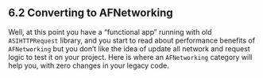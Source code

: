 ## 6.2 Converting to AFNetworking  
  
Well, at this point you have a “functional app” running with old `ASIHTTPRequest` library, and you start to read about performance benefits of `AFNetworking` but you don’t like the idea of update all network and request logic to test it on your project. Here is where an `AFNetworking` category will help you, with zero changes in your legacy code.